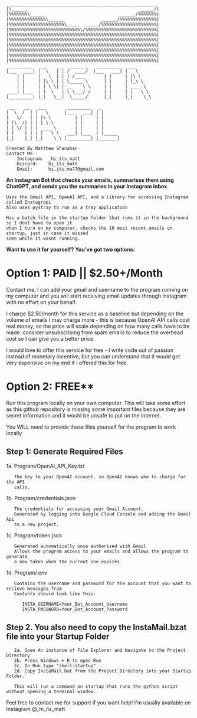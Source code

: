 ```
 ________________________________________________________
|\______                                          ______/|
|%%%%%%%\______                            ______/%%%%%%%|
|%%%%%%%%%%%%%%\______              ______/%%%%%%%%%%%%%%|
|%%%%%%%%%%%%%%%%%%%%%\_____  _____/%%%%%%%%%%%%%%%%%%%%%|
|%%%%%%%%%%%%%%%%%%%%%%%%%%%\/%%%%%%%%%%%%%%%%%%%%%%%%%%%|
|%%%%%%%%%%%%%%%%%%%%%%%%%%%%%%%%%%%%%%%%%%%%%%%%%%%%%%%%|
|%%%%%%%%%%%%%%%%%%%%%%%%%%%%%%%%%%%%%%%%%%%%%%%%%%%%%%%%|
|%%%%%%%%%%%%%%%%%%%%%%%%%%%%%%%%%%%%%%%%%%%%%%%%%%%%%%%%|
|%%%%%%%%%%%%%%%%%%%%%%%%%%%%%%%%%%%%%%%%%%%%%%%%%%%%%%%%|
|%%%%%%%%%%%%%%%%%%%%%%%%%%%%%%%%%%%%%%%%%%%%%%%%%%%%%%%%|
|%%%%%%%%%%%%%%%%%%%%%%%%%%%%%%%%%%%%%%%%%%%%%%%%%%%%%%%%|
 _________   __     _   _______   _________   ___
|___   ___| |  \   | | /  ____/  |___   ___| |   \
    | |     |   \  | | | /____       | |     | |\ \
    | |     | |\ \ | | \_____ \      | |     | |_\ \
    | |     | | \ \| | __    \ \     | |     | ____ \
 ___| |___  | |  \   | \ \___/ /     | |     | |   \ \
|_________| |_|   \__|  \_____/      |_|     |_|    \_\

 __    __   ___        _________   _
|  \  /  | |   \      |___   ___| | |
|   \/   | | |\ \         | |     | |
| |\  /| | | |_\ \        | |     | |
| | \/ | | | ____ \       | |     | |
| |    | | | |   \ \   ___| |___  | |_____
|_|    |_| |_|    \_\ |_________| |_______|

Created By Matthew Shanahan
Contact Me -
    Instagram:  _hi_its_matt
    Discord:    hi_its_matt
    Email:      hi.its.ma77@gmail.com
```

**An Instagram Bot that checks your emails, summarises them using ChatGPT, and sends you the summaries in your Instagram inbox**
```
Uses the Gmail API, OpenAI API, and a library for accessing Instagram called Instagrapi
Also uses pystray to run as a tray application

Has a batch file in the startup folder that runs it in the background so I dont have to open it
when I turn on my computer. checks the 10 most recent emails on startup, just in case it missed
some while it wasnt running.
```
**Want to use it for yourself? You've got two options:**

# Option 1: PAID || $2.50+/Month

Contact me, I can add your gmail and username to the program running on my computer and
you will start receiving email updates through instagram with no effort on your
behalf.

I charge $2.50/month for this service as a baseline but depending on the volume
of emails I may charge more - this is because OpenAI API calls cost real money,
so the price will scale depending on how many calls have to be made.
consider unsubscribing from spam emails to reduce the overhead cost so I can
give you a better price.

I would love to offer this service for free - I write code out of passion
instead of monetary incentive, but you can understand that it would get very
expensive on my end if I offered this for free.

# Option 2: FREE**

Run this program locally on your own computer. This will take some effort as this
github repository is missing some important files because they are secret
information and it would be unsafe to put on the internet.
   
You WILL need to provide these files yourself for the program to work locally

## Step 1: Generate Required Files
1a. Program/OpenAI_API_Key.txt
```
   The key to your OpenAI account. so OpenAI knows who to charge for the API
   calls.
```
1b. Program/credentials.json
```
   The credentials for accessing your Gmail Account.
   Generated by logging into Google Cloud Console and adding the Gmail Api
   to a new project.
```
1c. Program/token.json
```
   Generated automatically once authorised with Gmail
   Allows the program access to your emails and allows the program to generate
   a new token when the current one expires
```
1d. Program/.env
```
   Contains the username and password for the account that you want to recieve messages from
   Contents should look like this:

      INSTA_USERNAME=Your_Bot_Account_Username
      INSTA_PASSWORD=Your_Bot_Account_Password
```
## Step 2. You also need to copy the InstaMail.bzat file into your Startup Folder
```
   2a. Open An instance of File Explorer and Navigate to the Project Directory
   2b. Press Windows + R to open Run
   2c. In Run type "shell:startup"
   2d. Copy InstaMail.bat from the Project Directory into your Startup Folder.

   This will run a command on startup that runs the python script without opening a terminal window.
```


Feel free to contact me for support if you want help! I'm usually available on Instagram @_hi_its_matt

